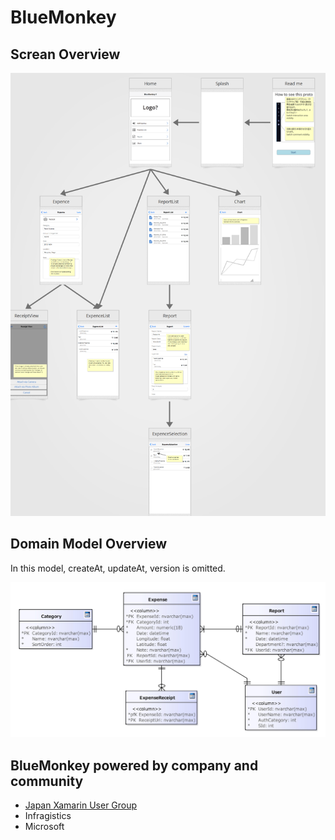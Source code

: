 # BlueMonkey

## Screan Overview

![ScreenTransition.png](docs/images/ScreenTransition.png)

## Domain Model Overview

In this model, createAt, updateAt, version is omitted.

![DomainModel.jpg](docs/images/DomainModel.jpg)

## BlueMonkey powered by company and community

- [Japan Xamarin User Group](http://jxug.org/)
- Infragistics
- Microsoft